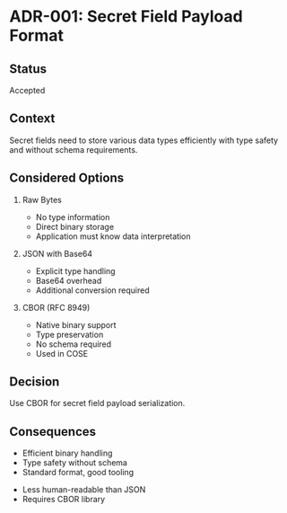 # ADR-001: Secret Field Payload Format

## Status
Accepted

## Context
Secret fields need to store various data types efficiently with type safety and without schema requirements.

## Considered Options

1. Raw Bytes
   - No type information
   - Direct binary storage
   - Application must know data interpretation

2. JSON with Base64
   - Explicit type handling
   - Base64 overhead
   - Additional conversion required

3. CBOR (RFC 8949)
   - Native binary support
   - Type preservation
   - No schema required
   - Used in COSE

## Decision
Use CBOR for secret field payload serialization.

## Consequences
+ Efficient binary handling
+ Type safety without schema
+ Standard format, good tooling
- Less human-readable than JSON
- Requires CBOR library